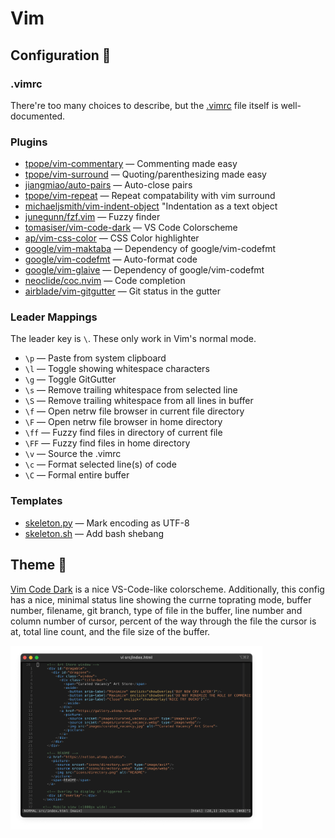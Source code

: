 # Vim
## Configuration 🧩
### .vimrc
There're too many choices to describe, but the [.vimrc](vimrc) file itself is well-documented.

### Plugins
- [tpope/vim-commentary](https://github.com/tpope/vim-commentary) — Commenting made easy
- [tpope/vim-surround](https://github.com/tpope/vim-surround) — Quoting/parenthesizing made easy
- [jiangmiao/auto-pairs](https://github.com/jiangmiao/auto-pairs) — Auto-close pairs
- [tpope/vim-repeat](https://github.com/tpope/vim-repeat) — Repeat compatability with vim surround
- [michaeljsmith/vim-indent-object](https://github.com/michaeljsmith/vim-indent-object)	"Indentation as a text object
- [junegunn/fzf.vim](https://github.com/junegunn/fzf.vim) — Fuzzy finder
- [tomasiser/vim-code-dark](https://github.com/tomasiser/vim-code-dark)	— VS Code Colorscheme
- [ap/vim-css-color](https://github.com/ap/vim-css-color) — CSS Color highlighter
- [google/vim-maktaba](https://github.com/google/vim-maktaba) — Dependency of google/vim-codefmt
- [google/vim-codefmt](https://github.com/google/vim-codefmt) — Auto-format code
- [google/vim-glaive](https://github.com/google/vim-glaive)	— Dependency of google/vim-codefmt
- [neoclide/coc.nvim](https://github.com/neoclide/coc.nvim) — Code completion
- [airblade/vim-gitgutter](https://github.com/airblade/vim-gitgutter) — Git status in the gutter

### Leader Mappings
The leader key is `\`. These only work in Vim's normal mode.
- `\p` — Paste from system clipboard
- `\l` — Toggle showing whitespace characters
- `\g` — Toggle GitGutter
- `\s` — Remove trailing whitespace from selected line
- `\S` — Remove trailing whitespace from all lines in buffer
- `\f` — Open netrw file browser in current file directory
- `\F` — Open netrw file browser in home directory
- `\ff` — Fuzzy find files in directory of current file
- `\FF` — Fuzzy find files in home directory
- `\v` — Source the .vimrc
- `\c` — Format selected line(s) of code
- `\C` — Formal entire buffer

### Templates
- [skeleton.py](templates/skeleton.py) — Mark encoding as UTF-8
- [skeleton.sh](templates/skeleton.sh) — Add bash shebang

## Theme 🎨
[Vim Code Dark](https://github.com/tomasiser/vim-code-dark) is a nice VS-Code-like colorscheme. Additionally, this config has a nice, minimal status line showing the currne toprating mode, buffer number, filename, git branch, type of file in the buffer, line number and column number of cursor, percent of the way through the file the cursor is at, total line count, and the file size of the buffer.

<img src="../assets/VimPreview.png" alt="Vim Preview" width="80%"/>
